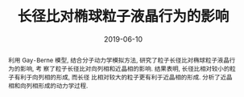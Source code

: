 ---
title: "长径比对椭球粒子液晶行为的影响"
authors:
- 徐明杰
- 孙玉伟
- You-Liang Zhu
- 付翠柳
- 黄以能
- 李占伟
- 孙昭艳
date: "2019-06-10"
doi: "10.7503/cjcu20190059"
publication_types: ["期刊文章"]
publication: "高等学校化学学报"
abstract: "利用 Gay⁃Berne 模型, 结合分子动力学模拟方法, 研究了粒子长径比对椭球粒子液晶行为的影响, 考   察了粒子长径比对向列相和近晶相的影响. 结果表明, 长径比相对较小的粒子有利于向列相的形成, 而长径  比相对较大的粒子更有利于近晶相的形成.  分析了近晶相和向列相形成的动力学过程."
url_pdf: "http://www.cjcu.jlu.edu.cn/CN/10.7503/cjcu20190059"
---